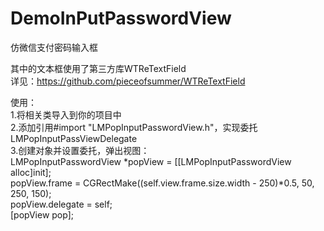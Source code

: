 # DemoInPutPasswordView
仿微信支付密码输入框

其中的文本框使用了第三方库WTReTextField <br/>
详见：https://github.com/pieceofsummer/WTReTextField 

使用：<br/>
1.将相关类导入到你的项目中<br/>
2.添加引用#import "LMPopInputPasswordView.h"，实现委托LMPopInputPassViewDelegate<br/>
3.创建对象并设置委托，弹出视图：<br/>
LMPopInputPasswordView *popView = [[LMPopInputPasswordView alloc]init];<br/>
popView.frame = CGRectMake((self.view.frame.size.width - 250)*0.5, 50, 250, 150);<br/>
popView.delegate = self;<br/>
[popView pop];<br/>

